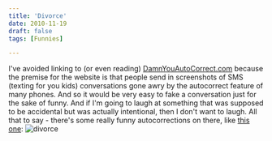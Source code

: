 ```yaml
---
title: 'Divorce'
date: 2010-11-19
draft: false
tags: [Funnies]

---
```


I've avoided linking to (or even reading) [DamnYouAutoCorrect.com](http://damnyouautocorrect.com/) because the premise for the website is that people send in screenshots of SMS (texting for you kids) conversations gone awry by the autocorrect feature of many phones. And so it would be very easy to fake a conversation just for the sake of funny. And if I'm going to laugh at something that was supposed to be accidental but was actually intentional, then I don't want to laugh. All that to say - there's some really funny autocorrections on there, like [this one](http://damnyouautocorrect.com/1120/the-big-d/): ![](https://chrisenns.com/wp-content/uploads/2010/11/divorce.jpeg "divorce")